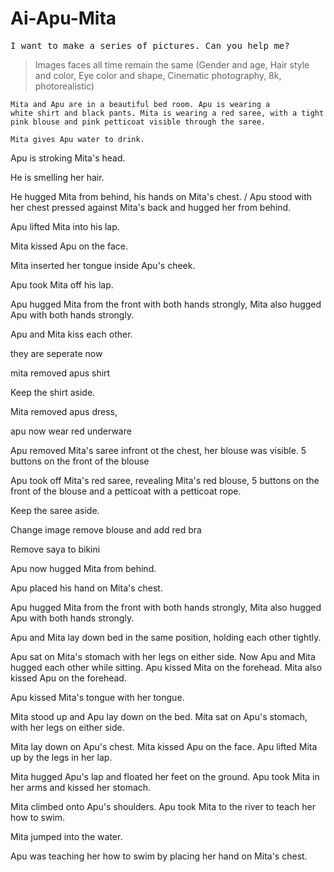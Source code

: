 # Ai-Apu-Mita

<pre>I want to make a series of pictures. Can you help me?</pre>

> Images faces all time remain the same (Gender and age, Hair style and color, Eye color and shape, Cinematic photography, 8k, photorealistic)

<code>Mita and Apu are in a beautiful bed room. Apu is wearing a white shirt and black pants. Mita is wearing a red saree, with a tight pink blouse and pink petticoat visible through the saree. </code>

```Mita gives Apu water to drink. ```

Apu is stroking Mita's head.

He is smelling her hair.

He hugged Mita from behind, his hands on Mita's chest. / Apu stood with her chest pressed against Mita's back and hugged her from behind.

Apu lifted Mita into his lap. 

Mita kissed Apu on the face.

Mita inserted her tongue inside Apu's cheek.

Apu took Mita off his lap. 

Apu hugged Mita from the front with both hands strongly, Mita also hugged Apu with both hands strongly.

Apu and Mita kiss each other.

they are seperate now

mita removed apus shirt

Keep the shirt aside.

Mita removed apus dress,

apu now wear red underware

Apu removed Mita's saree infront ot the chest, her blouse was visible. 5 buttons on the front of the blouse

Apu took off Mita's red saree, revealing Mita's red blouse, 5 buttons on the front of the blouse and a petticoat with a petticoat rope. 

Keep the saree aside.

Change image remove blouse and add red bra

Remove saya to bikini

Apu now hugged Mita from behind. 

Apu placed his hand on Mita's chest.

Apu hugged Mita from the front with both hands strongly, Mita also hugged Apu with both hands strongly.

Apu and Mita lay down bed in the same position, holding each other tightly.

Apu sat on Mita's stomach with her legs on either side. Now Apu and Mita hugged each other while sitting. Apu kissed Mita on the forehead. Mita also kissed Apu on the forehead.

Apu kissed Mita's tongue with her tongue. 

Mita stood up and Apu lay down on the bed. Mita sat on Apu's stomach, with her legs on either side. 

Mita lay down on Apu's chest. Mita kissed Apu on the face. Apu lifted Mita up by the legs in her lap.

Mita hugged Apu's lap and floated her feet on the ground. Apu took Mita in her arms and kissed her stomach. 

Mita climbed onto Apu's shoulders. Apu took Mita to the river to teach her how to swim. 

Mita jumped into the water. 

Apu was teaching her how to swim by placing her hand on Mita's chest.



